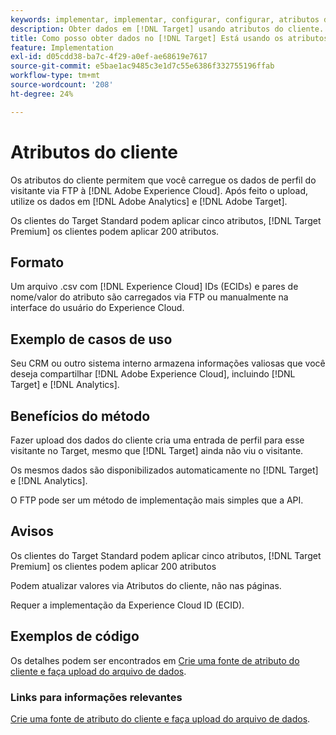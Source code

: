 ```yaml
---
keywords: implementar, implementar, configurar, configurar, atributos do cliente
description: Obter dados em [!DNL Target] usando atributos do cliente.
title: Como posso obter dados no [!DNL Target] Está usando os atributos do cliente?
feature: Implementation
exl-id: d05cdd38-ba7c-4f29-a0ef-ae68619e7617
source-git-commit: e5bae1ac9485c3e1d7c55e6386f332755196ffab
workflow-type: tm+mt
source-wordcount: '208'
ht-degree: 24%

---
```


# Atributos do cliente

Os atributos do cliente permitem que você carregue os dados de perfil do visitante via FTP à [!DNL Adobe Experience Cloud]. Após feito o upload, utilize os dados em [!DNL Adobe Analytics] e [!DNL Adobe Target].

Os clientes do Target Standard podem aplicar cinco atributos, [!DNL Target Premium] os clientes podem aplicar 200 atributos.

## Formato

Um arquivo .csv com [!DNL Experience Cloud] IDs (ECIDs) e pares de nome/valor do atributo são carregados via FTP ou manualmente na interface do usuário do Experience Cloud.

## Exemplo de casos de uso

Seu CRM ou outro sistema interno armazena informações valiosas que você deseja compartilhar [!DNL Adobe Experience Cloud], incluindo [!DNL Target] e [!DNL Analytics].

## Benefícios do método

Fazer upload dos dados do cliente cria uma entrada de perfil para esse visitante no Target, mesmo que [!DNL Target] ainda não viu o visitante.

Os mesmos dados são disponibilizados automaticamente no [!DNL Target] e [!DNL Analytics].

O FTP pode ser um método de implementação mais simples que a API.

## Avisos

Os clientes do Target Standard podem aplicar cinco atributos, [!DNL Target Premium] os clientes podem aplicar 200 atributos

Podem atualizar valores via Atributos do cliente, não nas páginas.

Requer a implementação da Experience Cloud ID (ECID).

## Exemplos de código

Os detalhes podem ser encontrados em [Crie uma fonte de atributo do cliente e faça upload do arquivo de dados](https://experienceleague.adobe.com/docs/core-services/interface/customer-attributes/t-crs-usecase.html).

### Links para informações relevantes

[Crie uma fonte de atributo do cliente e faça upload do arquivo de dados](https://experienceleague.adobe.com/docs/core-services/interface/customer-attributes/t-crs-usecase.html).
